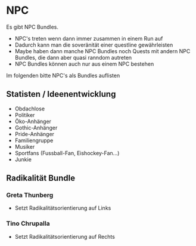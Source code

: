 # NPC
Es gibt NPC Bundles.
- NPC's treten wenn dann immer zusammen in einem Run auf
- Dadurch kann man die soveränität einer questline gewährleisten
- Maybe haben dann manche NPC Bundles noch Quests mit andern NPC Bundles, die dann aber quasi ranndom autreten
- NPC Bundles können auch nur aus einem NPC bestehen

Im folgenden bitte NPC's als Bundles auflisten  

## Statisten / Ideenentwicklung

- Obdachlose
- Politiker
- Öko-Anhänger
- Gothic-Anhänger
- Pride-Anhänger
- Familiengruppe
- Musiker
- Sportfans (Fussball-Fan, Eishockey-Fan...)
- Junkie

## Radikalität Bundle
### Greta Thunberg
- Setzt Radikalitätsorientierung auf Links

### Tino Chrupalla
- Setzt Radikalitätsorientierung auf Rechts